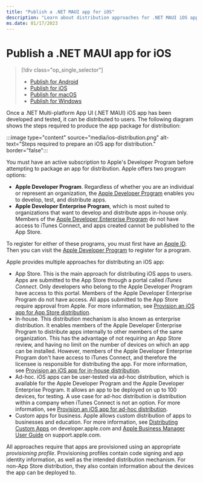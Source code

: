 ```yaml
---
title: "Publish a .NET MAUI app for iOS"
description: "Learn about distribution approaches for .NET MAUI iOS apps."
ms.date: 01/17/2023
---
```


# Publish a .NET MAUI app for iOS

> [!div class="op_single_selector"]
>
> - [Publish for Android](../../android/deployment/overview.md)
> - [Publish for iOS](index.md)
> - [Publish for macOS](../../macos/deployment/overview.md)
> - [Publish for Windows](../../windows/deployment/overview.md)

Once a .NET Multi-platform App UI (.NET MAUI) iOS app has been developed and tested, it can be distributed to users. The following diagram shows the steps required to produce the app package for distribution:

:::image type="content" source="media/ios-distribution.png" alt-text="Steps required to prepare an iOS app for distribution." border="false":::

You must have an active subscription to Apple's Developer Program before attempting to package an app for distribution. Apple offers two program options:

- **Apple Developer Program**. Regardless of whether you are an individual or represent an organization, the [Apple Developer Program](https://developer.apple.com/programs/) enables you to develop, test, and distribute apps.
- **Apple Developer Enterprise Program**, which is most suited to organizations that want to develop and distribute apps in-house only. Members of the [Apple Developer Enterprise Program](https://developer.apple.com/programs/enterprise/) do not have access to iTunes Connect, and apps created cannot be published to the App Store.

To register for either of these programs, you must first have an [Apple ID](https://appleid.apple.com/). Then you can visit the [Apple Developer Program](https://developer.apple.com/programs/enroll/) to register for a program.

Apple provides multiple approaches for distributing an iOS app:

- App Store. This is the main approach for distributing iOS apps to users. Apps are submitted to the App Store through a portal called *iTunes Connect*. Only developers who belong to the Apple Developer Program have access to this portal. Members of the Apple Developer Enterprise Program do not have access. All apps submitted to the App Store require approval from Apple. For more information, see [Provision an iOS app for App Store distribution](app-store.md).
- In-house. This distribution mechanism is also known as enterprise distribution. It enables members of the Apple Developer Enterprise Program to distribute apps internally to other members of the same organization. This has the advantage of not requiring an App Store review, and having no limit on the number of devices on which an app can be installed. However, members of the Apple Developer Enterprise Program don't have access to iTunes Connect, and therefore the licensee is responsible for distributing the app. For more information, see [Provision an iOS app for in-house distribution](in-house.md).
- Ad-hoc. iOS apps can be user-tested via ad-hoc distribution, which is available for the Apple Developer Program and the Apple Developer Enterprise Program. It allows an app to be deployed on up to 100 devices, for testing. A use case for ad-hoc distribution is distribution within a company when iTunes Connect is not an option. For more information, see [Provision an iOS app for ad-hoc distribution](ad-hoc.md).
- Custom apps for business. Apple allows custom distribution of apps to businesses and education. For more information, see [Distributing Custom Apps](https://developer.apple.com/custom-apps/) on developer.apple.com and [Apple Business Manager User Guide](https://support.apple.com/guide/apple-business-manager/welcome/web) on support.apple.com.

All approaches require that apps are provisioned using an appropriate *provisioning profile*. Provisioning profiles contain code signing and app identity information, as well as the intended distribution mechanism. For non-App Store distribution, they also contain information about the devices the app can be deployed to.
